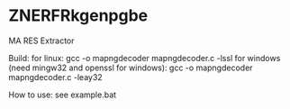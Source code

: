 ZNERFRkgenpgbe
==============

MA RES Extractor

Build:
    for linux:
        gcc -o mapngdecoder mapngdecoder.c -lssl
    for windows (need mingw32 and openssl for windows):
        gcc -o mapngdecoder mapngdecoder.c -leay32

How to use:
    see example.bat

